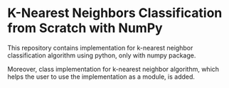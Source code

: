 # K-Nearest Neighbors Classification from Scratch with NumPy

This repository contains implementation for k-nearest neighbor classification algorithm using python, only with numpy package.

Moreover, class implementation for k-nearest neighbor algorithm, which helps the user to use the implementation as a module, is added.